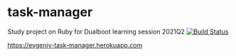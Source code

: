 # task-manager

Study project on Ruby for Dualboot learning session 2021Q2
[![Build Status](https://img.shields.io/endpoint.svg?url=https%3A%2F%2Factions-badge.atrox.dev%2FEyvgeniy%2Ftask-manager%2Fbadge%3Fref%3Ddevelop&style=flat)](https://actions-badge.atrox.dev/Eyvgeniy/task-manager/goto?ref=develop)

https://evgeniy-task-manager.herokuapp.com
